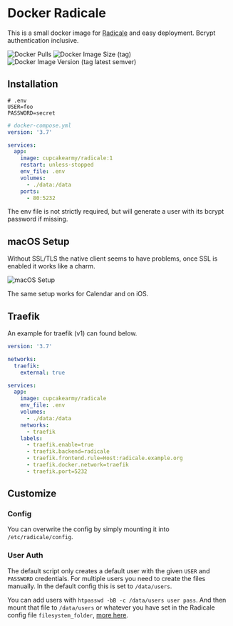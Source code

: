 # Docker Radicale

This is a small docker image for [Radicale](https://github.com/Kozea/Radicale) and easy deployment. Bcrypt authentication inclusive.

![Docker Pulls](https://img.shields.io/docker/pulls/cupcakearmy/radicale?style=flat-square)
![Docker Image Size (tag)](https://img.shields.io/docker/image-size/cupcakearmy/radicale/latest?style=flat-square)
![Docker Image Version (tag latest semver)](https://img.shields.io/docker/v/cupcakearmy/radicale/latest?style=flat-square)

## Installation

```
# .env
USER=foo
PASSWORD=secret
```

```yml
# docker-compose.yml
version: '3.7'

services:
  app:
    image: cupcakearmy/radicale:1
    restart: unless-stopped
    env_file: .env
    volumes:
      - ./data:/data
    ports:
      - 80:5232
```

The env file is not strictly required, but will generate a user with its bcrypt password if missing.

## macOS Setup

Without SSL/TLS the native client seems to have problems, once SSL is enabled it works like a charm.

![macOS Setup](.github/macOS.png)

The same setup works for Calendar and on iOS.

## Traefik

An example for traefik (v1) can found below.

```yml
version: '3.7'

networks:
  traefik:
    external: true

services:
  app:
    image: cupcakearmy/radicale
    env_file: .env
    volumes:
      - ./data:/data
    networks:
      - traefik
    labels:
      - traefik.enable=true
      - traefik.backend=radicale
      - traefik.frontend.rule=Host:radicale.example.org
      - traefik.docker.network=traefik
      - traefik.port=5232
```

## Customize

### Config

You can overwrite the config by simply mounting it into `/etc/radicale/config`.

### User Auth

The default script only creates a default user with the given `USER` and `PASSWORD` credentials. For multiple users you need to create the files manually. In the default config this is set to `/data/users`.

You can add users with `htpasswd -bB -c /data/users user pass`. And then mount that file to `/data/users` or whatever you have set in the Radicale config file `filesystem_folder`, [more here](https://radicale.org/3.0.html#documentation/configuration/auth/htpasswd_filename).
